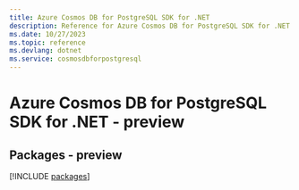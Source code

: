 ```yaml
---
title: Azure Cosmos DB for PostgreSQL SDK for .NET
description: Reference for Azure Cosmos DB for PostgreSQL SDK for .NET
ms.date: 10/27/2023
ms.topic: reference
ms.devlang: dotnet
ms.service: cosmosdbforpostgresql
---
```

# Azure Cosmos DB for PostgreSQL SDK for .NET - preview
## Packages - preview
[!INCLUDE [packages](cosmos-db-for-postgresql-index.md)]